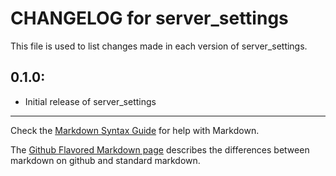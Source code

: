 # CHANGELOG for server_settings

This file is used to list changes made in each version of server_settings.

## 0.1.0:

* Initial release of server_settings

- - -
Check the [Markdown Syntax Guide](http://daringfireball.net/projects/markdown/syntax) for help with Markdown.

The [Github Flavored Markdown page](http://github.github.com/github-flavored-markdown/) describes the differences between markdown on github and standard markdown.
